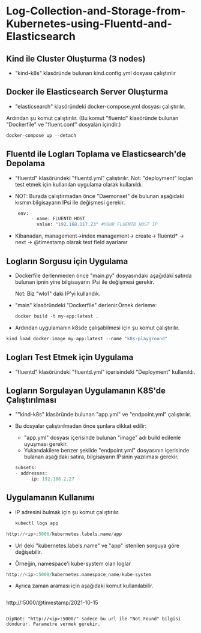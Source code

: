 # Log-Collection-and-Storage-from-Kubernetes-using-Fluentd-and-Elasticsearch

## Kind ile Cluster Oluşturma (3 nodes)

- "kind-k8s" klasöründe bulunan kind.config.yml dosyası çalıştırılır

## Docker ile Elasticsearch Server Oluşturma

- "elasticsearch" klasöründeki docker-compose.yml dosyası çalıştırılır.

Ardından şu komut çalıştırılır. (Bu komut "fluentd" klasöründe bulunan "Dockerfile" ve "fluent.conf" dosyaları içindir.)

```python
docker-compose up --detach
```


## Fluentd ile Logları Toplama ve Elasticsearch'de Depolama

* "fluentd" klasöründeki "fluentd.yml" çalıştırılır. Not: "deployment" logları test etmek için kullanılan uygulama olarak kullanıldı.

* NOT: Burada çalıştırmadan önce "Daemonset" de bulunan aşağıdaki kısmın bilgisayarın IPsi ile değişmesi gerekir.
  
  ```python
   env:
        - name: FLUENTD_HOST
          value: "192.168.117.23" #YOUR FLUENTD HOST IP
  ```

* Kibanadan, management->index management-> create-> fluentd* -> next -> @timestamp olarak text field ayarlanır


## Logların Sorgusu için Uygulama

* Dockerfile derlenmeden önce "main.py" dosyasındaki aşağıdaki satırda bulunan ipnin yine bilgisayarın IPsi ile değişmesi gerekir. 
  
  Not: Biz "wlo1" daki IP'yi kullandık.

* "main" klasöründeki "Dockerfile" derlenir.Örnek derleme:
  ```python
  docker build -t my-app:latest .
  
  ```
* Ardından uygulamanın k8sde çalışabilmesi için şu komut çalıştırılır.

```python
kind load docker-image my-app:latest --name "k8s-playground" 
```


## Logları Test Etmek için Uygulama

* "fluentd" klasöründeki "fluentd.yml" içerisindeki "Deployment" kullanıldı. 



## Logların Sorgulayan Uygulamanın K8S'de Çalıştırılması

* ""kind-k8s" klasöründe bulunan "app.yml" ve "endpoint.yml" çalıştırılır.

* Bu dosyalar çalıştırılmadan önce şunlara dikkat edilir:
  - "app.yml" dosyası içerisinde bulunan "image" adı build edilenle uyuşması gerekir.
  - Yukarıdakilere benzer şekilde "endpoint.yml" dosyasının içerisinde bulanan aşağıdaki satıra, bilgisayarın IPsinin yazılıması gerekir.

  ```python
  subsets:
  - addresses:
      - ip: 192.168.2.27 
  ```


## Uygulamanın Kullanımı

* IP adresini bulmak için şu komut çalıştırılır.
  ```python
  kubectl logs app
  ```
```python
http://<ip>:5000/kubernetes.labels.name/app

```
* Url deki "kubernetes.labels.name" ve "app" istenilen sorguya göre değişebilir.

* Örneğin, namespace'i kube-system olan loglar
 ```python
 http://<ip>:5000/kubernetes.namespace_name/kube-system
 
 ```
* Ayrıca zaman araması için aşağıdaki komut kullanılabilir.
  ```python
 http://<ip>:5000/@timestamp/2021-10-15
 
 ```

 DipNot: "http://<ip>:5000/" sadece bu url ile "Not Found" bilgisi döndürür. Parametre vermek gerekir.

